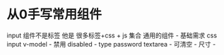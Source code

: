 # 从0手写常用组件
input   组件不是标签 他是 很多标签+css + js 集合
    通用的组件
    - 基础需求  css input v-model
    - 禁用 disabled
    - type password textarea
    - 可清空
    - 尺寸
    - 
